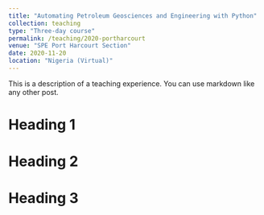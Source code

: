 ```yaml
---
title: "Automating Petroleum Geosciences and Engineering with Python"
collection: teaching
type: "Three-day course"
permalink: /teaching/2020-portharcourt
venue: "SPE Port Harcourt Section"
date: 2020-11-20
location: "Nigeria (Virtual)"
---
```


This is a description of a teaching experience. You can use markdown like any other post.

Heading 1
======

Heading 2
======

Heading 3
======
